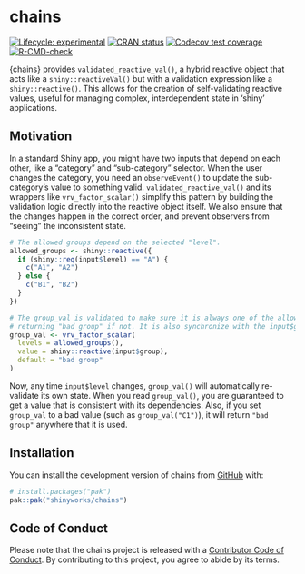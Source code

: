 

<!-- README.md is generated from README.qmd. Please edit that file -->

# chains

<!-- badges: start -->

[![Lifecycle:
experimental](https://img.shields.io/badge/lifecycle-experimental-orange.svg)](https://lifecycle.r-lib.org/articles/stages.html#experimental)
[![CRAN
status](https://www.r-pkg.org/badges/version/chains.png)](https://CRAN.R-project.org/package=chains)
[![Codecov test
coverage](https://codecov.io/gh/shinyworks/chains/graph/badge.svg)](https://app.codecov.io/gh/shinyworks/chains)
[![R-CMD-check](https://github.com/shinyworks/chains/actions/workflows/R-CMD-check.yaml/badge.svg)](https://github.com/shinyworks/chains/actions/workflows/R-CMD-check.yaml)
<!-- badges: end -->

{chains} provides `validated_reactive_val()`, a hybrid reactive object
that acts like a `shiny::reactiveVal()` but with a validation expression
like a `shiny::reactive()`. This allows for the creation of
self-validating reactive values, useful for managing complex,
interdependent state in ‘shiny’ applications.

## Motivation

In a standard Shiny app, you might have two inputs that depend on each
other, like a “category” and “sub-category” selector. When the user
changes the category, you need an `observeEvent()` to update the
sub-category’s value to something valid. `validated_reactive_val()` and
its wrappers like `vrv_factor_scalar()` simplify this pattern by
building the validation logic directly into the reactive object itself.
We also ensure that the changes happen in the correct order, and prevent
observers from “seeing” the inconsistent state.

``` r
# The allowed groups depend on the selected "level".
allowed_groups <- shiny::reactive({
  if (shiny::req(input$level) == "A") {
    c("A1", "A2")
  } else {
    c("B1", "B2")
  }
})

# The group_val is validated to make sure it is always one of the allowed groups,
# returning "bad group" if not. It is also synchronize with the input$group.
group_val <- vrv_factor_scalar(
  levels = allowed_groups(),
  value = shiny::reactive(input$group),
  default = "bad group"
)
```

Now, any time `input$level` changes, `group_val()` will automatically
re-validate its own state. When you read `group_val()`, you are
guaranteed to get a value that is consistent with its dependencies.
Also, if you set `group_val` to a bad value (such as `group_val("C1")`),
it will return `"bad group"` anywhere that it is used.

## Installation

You can install the development version of chains from
[GitHub](https://github.com/) with:

``` r
# install.packages("pak")
pak::pak("shinyworks/chains")
```

## Code of Conduct

Please note that the chains project is released with a [Contributor Code
of Conduct](https://shinyworks.github.io/chains/CODE_OF_CONDUCT.html).
By contributing to this project, you agree to abide by its terms.
